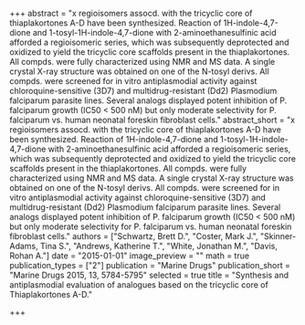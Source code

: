 +++
abstract = "x regioisomers assocd. with the tricyclic core of thiaplakortones A-D have been synthesized.  Reaction of 1H-indole-4,7-dione and 1-tosyl-1H-indole-4,7-dione with 2-aminoethanesulfinic acid afforded a regioisomeric series, which was subsequently deprotected and oxidized to yield the tricyclic core scaffolds present in the thiaplakortones.  All compds. were fully characterized using NMR and MS data.  A single crystal X-ray structure was obtained on one of the N-tosyl derivs.  All compds. were screened for in vitro antiplasmodial activity against chloroquine-sensitive (3D7) and multidrug-resistant (Dd2) Plasmodium falciparum parasite lines.  Several analogs displayed potent inhibition of P. falciparum growth (IC50 < 500 nM) but only moderate selectivity for P. falciparum vs. human neonatal foreskin fibroblast cells."
abstract_short = "x regioisomers assocd. with the tricyclic core of thiaplakortones A-D have been synthesized.  Reaction of 1H-indole-4,7-dione and 1-tosyl-1H-indole-4,7-dione with 2-aminoethanesulfinic acid afforded a regioisomeric series, which was subsequently deprotected and oxidized to yield the tricyclic core scaffolds present in the thiaplakortones.  All compds. were fully characterized using NMR and MS data.  A single crystal X-ray structure was obtained on one of the N-tosyl derivs.  All compds. were screened for in vitro antiplasmodial activity against chloroquine-sensitive (3D7) and multidrug-resistant (Dd2) Plasmodium falciparum parasite lines.  Several analogs displayed potent inhibition of P. falciparum growth (IC50 < 500 nM) but only moderate selectivity for P. falciparum vs. human neonatal foreskin fibroblast cells."
authors = ["Schwartz, Brett D.", "Coster, Mark J.", "Skinner-Adams, Tina S.", "Andrews, Katherine T.", "White, Jonathan M.", "Davis, Rohan A."]
date = "2015-01-01"
image_preview = ""
math = true
publication_types = ["2"]
publication = "Marine Drugs"
publication_short = "Marine Drugs 2015, 13, 5784-5795"
selected = true
title = "Synthesis and antiplasmodial evaluation of analogues based on the tricyclic core of Thiaplakortones A-D."


+++